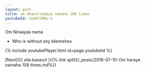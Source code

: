 ```yaml
---
layout: post
title: om dhanurvedaye namaha 108 times
youtubeId: eGxD7JMDu-k
---
```

 
 
Om Niraayaa nama 
 
 -  Who is without any blemishes 
 
  
 
  
 
 
 
 
 
 


{% include youtubePlayer.html id=page.youtubeId %}
 
[Next]({{ site.baseurl }}{% link  split2/_posts/2016-07-10-Om haraye namaha 108 times.md%})
 
